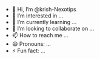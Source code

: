 - 👋 Hi, I’m @krish-Nexotips
- 👀 I’m interested in ...
- 🌱 I’m currently learning ...
- 💞️ I’m looking to collaborate on ...
- 📫 How to reach me ...
- 😄 Pronouns: ...
- ⚡ Fun fact: ...

<!---
krish-nexotips/krish-nexotips is a ✨ special ✨ repository because its `README.md` (this file) appears on your GitHub profile.
You can click the Preview link to take a look at your changes.
--->
